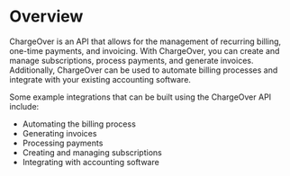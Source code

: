 # Overview

ChargeOver is an API that allows for the management of recurring billing, one-time payments, and invoicing. With ChargeOver, you can create and manage subscriptions, process payments, and generate invoices. Additionally, ChargeOver can be used to automate billing processes and integrate with your existing accounting software.

Some example integrations that can be built using the ChargeOver API include:

- Automating the billing process
- Generating invoices
- Processing payments
- Creating and managing subscriptions
- Integrating with accounting software
